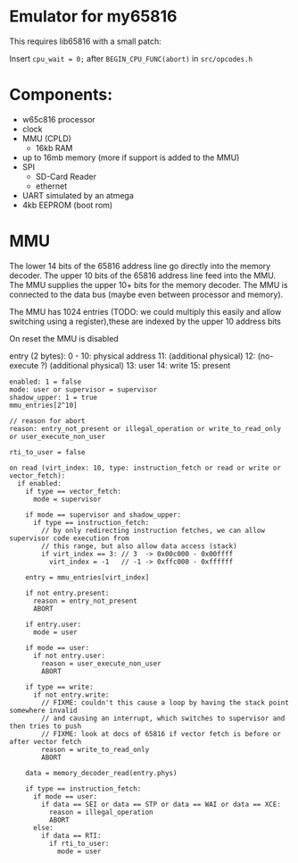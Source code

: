 # Emulator for my65816

This requires lib65816 with a small patch:

Insert `cpu_wait = 0;` after `BEGIN_CPU_FUNC(abort)` in `src/opcodes.h`

# Components:

* w65c816 processor
* clock
* MMU (CPLD)
  * 16kb RAM
* up to 16mb memory (more if support is added to the MMU)
* SPI
  * SD-Card Reader
  * ethernet
* UART
    simulated by an atmega
* 4kb EEPROM (boot rom)

# MMU

The lower 14 bits of the 65816 address line go directly into the memory decoder.
The upper 10 bits of the 65816 address line feed into the MMU.
The MMU supplies the upper 10+ bits for the memory decoder.
The MMU is connected to the data bus (maybe even between processor and memory).

The MMU has 1024 entries (TODO: we could multiply this easily and allow switching using a register),these are indexed by the upper 10 address bits

On reset the MMU is disabled

entry (2 bytes):
0 - 10: physical address
11: (additional physical)
12: (no-execute ?) (additional physical)
13: user
14: write
15: present

```pseudo
enabled: 1 = false
mode: user or supervisor = supervisor
shadow_upper: 1 = true
mmu_entries[2^10]

// reason for abort
reason: entry_not_present or illegal_operation or write_to_read_only or user_execute_non_user

rti_to_user = false

on read (virt_index: 10, type: instruction_fetch or read or write or vector_fetch):
  if enabled:
    if type == vector_fetch:
      mode = supervisor

    if mode == supervisor and shadow_upper:
      if type == instruction_fetch:
        // by only redirecting instruction fetches, we can allow supervisor code execution from
        // this range, but also allow data access (stack)
        if virt_index == 3: // 3  -> 0x00c000 - 0x00ffff
          virt_index = -1   // -1 -> 0xffc000 - 0xffffff

    entry = mmu_entries[virt_index]

    if not entry.present:
      reason = entry_not_present
      ABORT

    if entry.user:
      mode = user

    if mode == user:
      if not entry.user:
        reason = user_execute_non_user
        ABORT

    if type == write:
      if not entry.write:
        // FIXME: couldn't this cause a loop by having the stack point somewhere invalid
        // and causing an interrupt, which switches to supervisor and then tries to push
        // FIXME: look at docs of 65816 if vector fetch is before or after vector fetch
        reason = write_to_read_only
        ABORT

    data = memory_decoder_read(entry.phys)

    if type == instruction_fetch:
      if mode == user:
        if data == SEI or data == STP or data == WAI or data == XCE:
          reason = illegal_operation
          ABORT
      else:
        if data == RTI:
          if rti_to_user:
            mode = user
```
